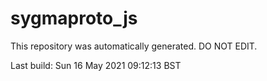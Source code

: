 # sygmaproto_js
This repository was automatically generated. DO NOT EDIT. 

Last build: Sun 16 May 2021 09:12:13 BST
